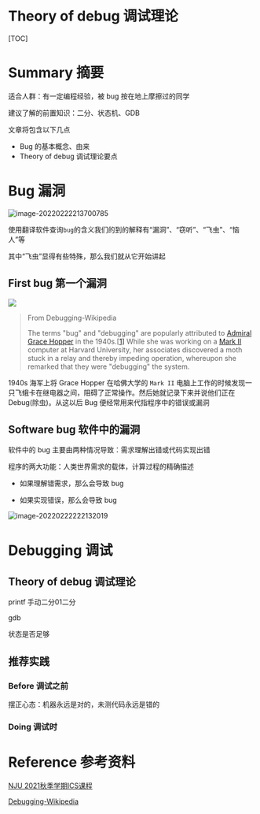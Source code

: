 # Theory of debug 调试理论

[TOC]

# Summary 摘要

适合人群：有一定编程经验，被 bug 按在地上摩擦过的同学

建议了解的前置知识：二分、状态机、GDB

文章将包含以下几点

* Bug 的基本概念、由来
* Theory of debug 调试理论要点

# Bug 漏洞

![image-20220222213700785](https://s2.loli.net/2022/02/22/2XuLThP5GfORHoZ.png)



使用翻译软件查询`bug`的含义我们的到的解释有“漏洞”、“窃听”、“飞虫”、“恼人”等

其中“飞虫”显得有些特殊，那么我们就从它开始讲起

## First bug 第一个漏洞

![](https://s2.loli.net/2022/02/22/QZaDfmikpOFtWsq.jpg)

> From Debugging-Wikipedia
>
> The terms "bug" and "debugging" are popularly attributed to [Admiral Grace Hopper](https://en.wikipedia.org/wiki/Admiral_Grace_Hopper) in the 1940s.[[1\]](https://en.wikipedia.org/wiki/Debugging#cite_note-1) While she was working on a [Mark II](https://en.wikipedia.org/wiki/Harvard_Mark_II) computer at Harvard University, her associates discovered a moth stuck  in a relay and thereby impeding operation, whereupon she remarked that  they were "debugging" the system. 

1940s 海军上将  Grace Hopper 在哈佛大学的 `Mark II` 电脑上工作的时候发现一只飞蛾卡在继电器之间，阻碍了正常操作。然后她就记录下来并说他们正在 Debug(除虫)。从这以后 Bug 便经常用来代指程序中的错误或漏洞

## Software bug 软件中的漏洞

软件中的 bug 主要由两种情况导致：需求理解出错或代码实现出错

程序的两大功能：人类世界需求的载体，计算过程的精确描述

* 如果理解错需求，那么会导致 bug

* 如果实现错误，那么会导致 bug

![image-20220222222132019](https://s2.loli.net/2022/02/22/jxznihyCR8XsEpo.png)



# Debugging 调试

## Theory of debug 调试理论

printf 手动二分01二分

gdb 

状态是否足够

## 推荐实践

### Before 调试之前

摆正心态：机器永远是对的，未测代码永远是错的



### Doing 调试时



# Reference 参考资料

[NJU 2021秋季学期ICS课程](http://jyywiki.cn/ICS/2021/)

[Debugging-Wikipedia](https://en.wikipedia.org/wiki/Debugging)